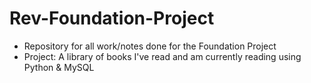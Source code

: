 # Rev-Foundation-Project
- Repository for all work/notes done for the Foundation Project
- Project: A library of books I've read and am currently reading using Python & MySQL

